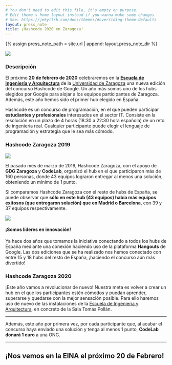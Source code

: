 ```yaml
---
# You don't need to edit this file, it's empty on purpose.
# Edit theme's home layout instead if you wanna make some changes
# See: https://jekyllrb.com/docs/themes/#overriding-theme-defaults
layout: press_note
title: ¡Hashcode 2020 en Zaragoza!
---
```


{% assign press_note_path = site.url | append: layout.press_note_dir %}

<div class="row"><div class="col-md-offset-4 col-md-4 img_container_center">
<img src="{{press_note_path}}/inicio_2020/hashcodezgz_19.jpg" class="press_note_img"/>
</div></div>

### Descripción

El próximo **20 de febrero de 2020** celebraremos en la **[Escuela de Ingeniería y Arquitectura](https://eina.unizar.es/)** de la [Universidad de Zaragoza](https://unizar.es) una nueva edición del concurso Hashcode de Google. Un año más somos uno de los hubs elegidos por Google para alojar a los equipos participantes de Zaragoza. Además, este año hemos sido el primer hub elegido en España.

Hashcode es un concurso de programación, en el que pueden participar **estudiantes y profesionales** interesados en el sector IT. Consiste en la resolución en un plazo de 4 horas (18:30 a 22:30 hora española) de un reto de ingeniería real. Cualquier participante puede elegir el lenguaje de programación y estrategia que le sea más cómodo.

### Hashcode Zaragoza 2019

<div class="row"><div class="col-md-offset-3 col-md-6 img_container_center">
<img src="{{press_note_path}}/inicio_2020/statshashcode19_teams.png" class="press_note_img"/>
</div></div>

El pasado mes de marzo de 2019, Hashcode Zaragoza, con el apoyo de **GDG Zaragoza** y **CodeLab**, organizó el hub en el que participaron más de 160 personas, donde 43 equipos lograron entregar al menos una solución, obteniendo un mínimo de 1 punto.

Si comparamos Hashcode Zaragoza con el resto de hubs de España, se puede observar que **sólo en este hub (43 equipos) había más equipos exitosos (que entregaron solución) que en Madrid o Barcelona**, con 39 y 37 equipos respectivamente.

<div class="row"><div class="col-md-offset-3 col-md-6  img_container_center">
<img src="{{press_note_path}}/inicio_2020/statshashcode19_teamsCom.png" class="press_note_img"/>
</div></div>

#### ¡Somos líderes en innovación!
Ya hace dos años que tomamos la iniciativa conectando a todos los hubs de España mediante una conexión haciendo uso de la plataforma **Hangouts** de Google. Las dos ediciones que se ha realizado nos hemos conectado con entre 15 y 18 hubs del resto de España, ¡haciendo el concurso aún más divertido!

### Hashcode Zaragoza 2020

¡Este año vamos a revolucionar de nuevo! Nuestra meta es volver a crear un hub en el que los participantes estén cómodos y puedan aprender, superarse y quedarse con la mejor sensación posible. Para ello haremos uso de nuevo de las instalaciones de la [Escuela de Ingeniería y Arquitectura](https://eina.unizar.es/), en concreto de la Sala Tomás Pollán.

---
Además, este año por primera vez, por cada participante que, al acabar el concurso haya enviado una solución y tenga al menos 1 punto, **CodeLab donará 1 euro** a una ONG.

---


<h2 class="big_text"> ¡Nos vemos en la EINA el próximo 20 de Febrero! </h2>